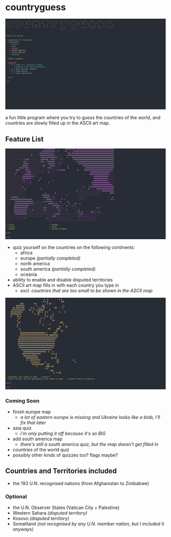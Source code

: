 # countryguess

![main menu](/screenshots/main-menu.png)

a fun little program where you try to guess the countries of the world, and countries are slowly filled up in the ASCII art map.

## Feature List

![main menu](/screenshots/europe-2.png)

- quiz yourself on the countries on the following continents:
    - africa
    - europe *(partially completed)*
    - north america
    - south america *(partially completed)*
    - oceania
- ability to enable and disable disputed territories 
- ASCII art map fills in with each country you type in
    - *excl. countries that are too small to be shown in the ASCII map*

![main menu](/screenshots/north-america.png)

### Coming Soon

- finish europe map
    - *a lot of eastern europe is missing and Ukraine looks like a blob, I'll fix that later*
- asia quiz
    - *i'm only putting it off because it's so BIG*
- add south america map
    - *there's still a south america quiz, but the map doesn't get filled in*
- countries of the world quiz
- possibly other kinds of quizzes too? flags maybe?

## Countries and Territories included

- the 193 U.N. recognised nations (from Afghanistan to Zimbabwe)

### Optional

- the U.N. Observer States (Vatican City + Palestine)
- Western Sahara *(disputed territory)*
- Kosovo *(disputed territory)*
- Somaliland *(not recognised by any U.N. member nation, but I included it anyways)*
